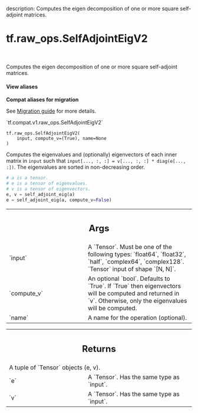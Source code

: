 description: Computes the eigen decomposition of one or more square self-adjoint matrices.

<div itemscope itemtype="http://developers.google.com/ReferenceObject">
<meta itemprop="name" content="tf.raw_ops.SelfAdjointEigV2" />
<meta itemprop="path" content="Stable" />
</div>

# tf.raw_ops.SelfAdjointEigV2

<!-- Insert buttons and diff -->

<table class="tfo-notebook-buttons tfo-api nocontent" align="left">

</table>



Computes the eigen decomposition of one or more square self-adjoint matrices.

<section class="expandable">
  <h4 class="showalways">View aliases</h4>
  <p>
<b>Compat aliases for migration</b>
<p>See
<a href="https://www.tensorflow.org/guide/migrate">Migration guide</a> for
more details.</p>
<p>`tf.compat.v1.raw_ops.SelfAdjointEigV2`</p>
</p>
</section>

<pre class="devsite-click-to-copy prettyprint lang-py tfo-signature-link">
<code>tf.raw_ops.SelfAdjointEigV2(
    input, compute_v=(True), name=None
)
</code></pre>



<!-- Placeholder for "Used in" -->

Computes the eigenvalues and (optionally) eigenvectors of each inner matrix in
`input` such that `input[..., :, :] = v[..., :, :] * diag(e[..., :])`. The eigenvalues
are sorted in non-decreasing order.

```python
# a is a tensor.
# e is a tensor of eigenvalues.
# v is a tensor of eigenvectors.
e, v = self_adjoint_eig(a)
e = self_adjoint_eig(a, compute_v=False)
```

<!-- Tabular view -->
 <table class="responsive fixed orange">
<colgroup><col width="214px"><col></colgroup>
<tr><th colspan="2"><h2 class="add-link">Args</h2></th></tr>

<tr>
<td>
`input`
</td>
<td>
A `Tensor`. Must be one of the following types: `float64`, `float32`, `half`, `complex64`, `complex128`.
`Tensor` input of shape `[N, N]`.
</td>
</tr><tr>
<td>
`compute_v`
</td>
<td>
An optional `bool`. Defaults to `True`.
If `True` then eigenvectors will be computed and returned in `v`.
Otherwise, only the eigenvalues will be computed.
</td>
</tr><tr>
<td>
`name`
</td>
<td>
A name for the operation (optional).
</td>
</tr>
</table>



<!-- Tabular view -->
 <table class="responsive fixed orange">
<colgroup><col width="214px"><col></colgroup>
<tr><th colspan="2"><h2 class="add-link">Returns</h2></th></tr>
<tr class="alt">
<td colspan="2">
A tuple of `Tensor` objects (e, v).
</td>
</tr>
<tr>
<td>
`e`
</td>
<td>
A `Tensor`. Has the same type as `input`.
</td>
</tr><tr>
<td>
`v`
</td>
<td>
A `Tensor`. Has the same type as `input`.
</td>
</tr>
</table>

